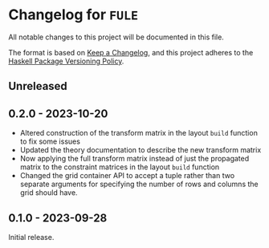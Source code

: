 # Changelog for `FULE`

All notable changes to this project will be documented in this file.

The format is based on [Keep a Changelog](https://keepachangelog.com/en/1.0.0/),
and this project adheres to the
[Haskell Package Versioning Policy](https://pvp.haskell.org/).

## Unreleased

## 0.2.0 - 2023-10-20
 - Altered construction of the transform matrix in the layout `build` function to fix some issues
 - Updated the theory documentation to describe the new transform matrix
 - Now applying the full transform matrix instead of just the propagated matrix to the constraint matrices in the layout `build` function
 - Changed the grid container API to accept a tuple rather than two separate arguments for specifying the number of rows and columns the grid should have.

## 0.1.0 - 2023-09-28
Initial release.

